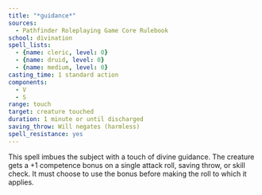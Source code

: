 ```yaml
---
title: "*guidance*"
sources:
  - Pathfinder Roleplaying Game Core Rulebook
school: divination
spell_lists:
  - {name: cleric, level: 0}
  - {name: druid, level: 0}
  - {name: medium, level: 0}
casting_time: 1 standard action
components:
  - V
  - S
range: touch
target: creature touched
duration: 1 minute or until discharged
saving_throw: Will negates (harmless)
spell_resistance: yes
---
```


This spell imbues the subject with a touch of divine guidance. The creature gets a +1 competence bonus on a single attack roll, saving throw, or skill check. It must choose to use the bonus before making the roll to which it applies.

